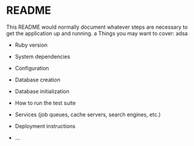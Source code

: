 # README

This README would normally document whatever steps are necessary to get the
application up and running.
a
Things you may want to cover:
adsa
* Ruby version

* System dependencies

* Configuration

* Database creation

* Database initialization

* How to run the test suite

* Services (job queues, cache servers, search engines, etc.)

* Deployment instructions

* ...

